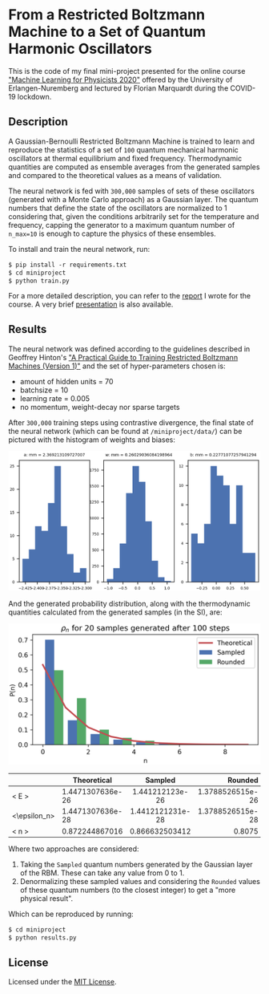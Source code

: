 # From a Restricted Boltzmann Machine to a Set of Quantum Harmonic Oscillators

This is the code of my final mini-project presented for the online course ["Machine Learning for Physicists 2020"](https://pad.gwdg.de/s/HJtiTE__U) offered by the University of Erlangen-Nuremberg and lectured by Florian Marquardt during the COVID-19 lockdown.

## Description

A Gaussian-Bernoulli Restricted Boltzmann Machine is trained to learn and reproduce the statistics of a set of `100` quantum mechanical harmonic oscillators at thermal equilibrium and fixed frequency. Thermodynamic quantities are computed as ensemble averages from the generated samples and compared to the theoretical values as a means of validation.

The neural network is fed with `300,000` samples of sets of these oscillators (generated with a Monte Carlo approach) as a Gaussian layer. The quantum numbers that define the state of the oscillators are normalized to 1 considering that, given the conditions arbitrarily set for the temperature and frequency, capping the generator to a maximum quantum number of `n_max=10` is enough to capture the physics of these ensembles.

To install and train the neural network, run:

```
$ pip install -r requirements.txt
$ cd miniproject
$ python train.py
```
For a more detailed description, you can refer to the [report](./report.pdf) I wrote for the course. A very brief [presentation](./presentation.pdf) is also available.

## Results

The neural network was defined according to the guidelines described in Geoffrey Hinton's ["A Practical Guide to Training Restricted Boltzmann Machines (Version 1)"](https://www.cs.toronto.edu/~hinton/absps/guideTR.pdf) and the set of hyper-parameters chosen is:

* amount of hidden units = 70
* batchsize = 10
* learning rate = 0.005
* no momentum, weight-decay nor sparse targets

After `300,000` training steps using contrastive divergence, the final state of the neural network (which can be found at `/miniproject/data/`) can be pictured with the histogram of weights and biases:

![Final state](./doc/final.png)

And the generated probability distribution, along with the thermodynamic quantities calculated from the generated samples (in the SI), are:

![Generated sample](./doc/pn.png)



|  | Theoretical   | Sampled  |  Rounded  |
| ------ | ------- |:-------------:| -----:|
| < E > | 1.4471307636e-26 | 1.441212123e-26 | 1.3788526515e-26 |
| <\epsilon_n> | 1.4471307636e-28 | 1.4412121231e-28 | 1.3788526515e-28 |
| < n > | 0.872244867016 | 0.866632503412 | 0.8075 |



Where two approaches are considered:

1. Taking the `Sampled` quantum numbers generated by the Gaussian layer of the RBM. These can take any value from 0 to 1.
2. Denormalizing these sampled values and considering the `Rounded` values of these quantum numbers (to the closest integer) to get a "more physical result".

Which can be reproduced by running:

```
$ cd miniproject
$ python results.py
```

## License

Licensed under the [MIT License](https://github.com/peguerosdc/ml4phy-quantum-oscillators/blob/master/LICENSE).

